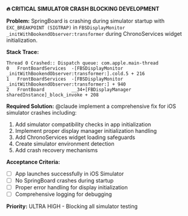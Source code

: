 **🔥 CRITICAL SIMULATOR CRASH BLOCKING DEVELOPMENT**

**Problem:**
SpringBoard is crashing during simulator startup with `EXC_BREAKPOINT (SIGTRAP)` in `FBSDisplayMonitor _initWithBookendObserver:transformer` during ChronoServices widget initialization.

**Stack Trace:**
```
Thread 0 Crashed:: Dispatch queue: com.apple.main-thread  
0   FrontBoardServices  -[FBSDisplayMonitor _initWithBookendObserver:transformer:].cold.5 + 216
1   FrontBoardServices  -[FBSDisplayMonitor _initWithBookendObserver:transformer:] + 940
2   FrontBoard          __34+[FBDisplayManager sharedInstance]_block_invoke + 208
```

**Required Solution:**
@claude implement a comprehensive fix for iOS simulator crashes including:
1. Add simulator compatibility checks in app initialization
2. Implement proper display manager initialization handling  
3. Add ChronoServices widget loading safeguards
4. Create simulator environment detection
5. Add crash recovery mechanisms

**Acceptance Criteria:**
- [ ] App launches successfully in iOS Simulator
- [ ] No SpringBoard crashes during startup
- [ ] Proper error handling for display initialization
- [ ] Comprehensive logging for debugging

**Priority:** ULTRA HIGH - Blocking all simulator testing 